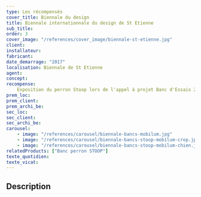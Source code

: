 ```yaml
---
type: Les récompensés
cover_title: Biennale du design
title: Biennale internationnale du design de St Etienne
sub_title:
order: 3
cover_image: "/references/cover_image/biennale-st-etienne.jpg"
client:
installateur:
fabricant:
date_demarrage: "2017"
localisation: Biennale de St Etienne
agent:
concept:
recompense:
    Exposition du perron Stoop lors de l'appel à projet Banc d'Essais 2017
prem_loc:
prem_client:
prem_archi_be:
sec_loc:
sec_client:
sec_archi_be:
carousel:
    - image: "/references/carousel/biennale-bancs-mobilum.jpg"
    - image: "/references/carousel/biennale-bancs-stoop-mobilum-crop.jpg"
    - image: "/references/carousel/biennale-bancs-stoop-mobilum-chien.jpg"
relatedProducts: ["Banc perron STOOP"]
texte_quotidien:
texte_vicat:
---
```


## Description
